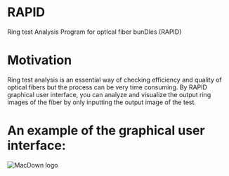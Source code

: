# RAPID
 Ring test Analysis Program for optIcal fiber bunDles (RAPID)
 
 # Motivation
 Ring test analysis is an essential way of checking efficiency and quality of optical fibers but the process can be very time consuming. By RAPID graphical user interface, you can analyze and visualize the output ring images of the fiber by only inputting the output image of the test.
 
 
# An example of the graphical user interface:
![MacDown logo](Example)
